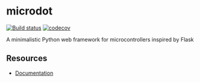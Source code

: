 # microdot
[![Build status](https://github.com/miguelgrinberg/microdot/workflows/build/badge.svg)](https://github.com/miguelgrinberg/microdot/actions) [![codecov](https://codecov.io/gh/miguelgrinberg/microdot/branch/master/graph/badge.svg)](https://codecov.io/gh/miguelgrinberg/microdot)

A minimalistic Python web framework for microcontrollers inspired by Flask

## Resources

- [Documentation](https://microdot.readthedocs.io/en/latest/)
